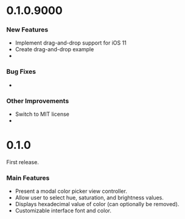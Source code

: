 
# 0.1.0.9000

### New Features
* Implement drag-and-drop support for iOS 11
* Create drag-and-drop example
*

### Bug Fixes
*

### Other Improvements
* Switch to MIT license
* 

# 0.1.0

First release.

### Main Features
* Present a modal color picker view controller.
* Allow user to select hue, saturation, and brightness values.
* Displays hexadecimal value of color (can optionally be removed).
* Customizable interface font and color.
